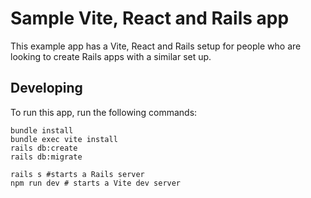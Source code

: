 # Sample Vite, React and Rails app

This example app has a Vite, React and Rails setup for people who are looking to create Rails apps with a similar set up.

## Developing

To run this app, run the following commands:

```
bundle install
bundle exec vite install
rails db:create
rails db:migrate

rails s #starts a Rails server
npm run dev # starts a Vite dev server
```

